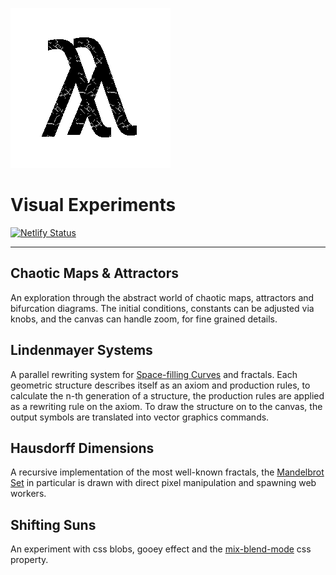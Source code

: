 ![lambda](/src/images/expr.png?raw=true "expersonal")
# Visual Experiments

[![Netlify Status](https://api.netlify.com/api/v1/badges/a6f7430e-1c83-4650-9809-66c53bfb2b01/deploy-status)](https://app.netlify.com/sites/pensive-perlman-4b9984/deploys)

___

## Chaotic Maps & Attractors

An exploration through the abstract world of chaotic maps, attractors and bifurcation diagrams. The initial conditions, constants can be adjusted via knobs, and the canvas can handle zoom, for fine grained details.

## Lindenmayer Systems

A parallel rewriting system for [Space-filling Curves](https://en.wikipedia.org/wiki/Space-filling_curve) and fractals.
Each geometric structure describes itself as an axiom and production rules,
to calculate the n-th generation of a structure, the production rules are applied
as a rewriting rule on the axiom.
To draw the structure on to the canvas, the output symbols are translated into vector graphics commands.

## Hausdorff Dimensions

A recursive implementation of the most well-known fractals, the [Mandelbrot Set](https://en.wikipedia.org/wiki/Mandelbrot_set) in particular is drawn
with direct pixel manipulation and spawning web workers.

## Shifting Suns

An experiment with css blobs, gooey effect and the [mix-blend-mode](https://developer.mozilla.org/en-US/docs/Web/CSS/mix-blend-mode) css property.
